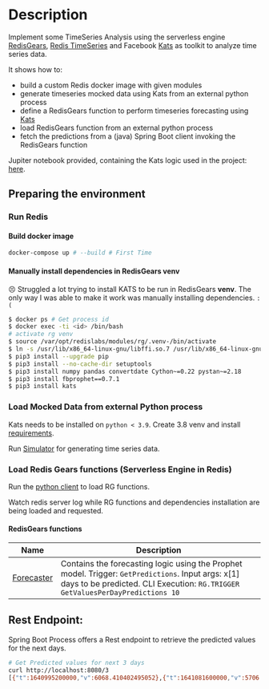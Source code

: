 # Description
Implement some TimeSeries Analysis using the serverless engine [RedisGears](https://redisgears.io/), [Redis TimeSeries](https://redis.io/docs/stack/timeseries/)  and 
Facebook [Kats](https://github.com/facebookresearch/Kats) as toolkit to analyze time series data. 

It shows how to: 
* build a custom Redis docker image with given modules
* generate timeseries mocked data using Kats from an external python process
* define a RedisGears function to perform timeseries forecasting using [Kats](https://github.com/facebookresearch/Kats)
* load RedisGears function from an external python process
* fetch the predictions from a (java) Spring Boot client invoking the RedisGears function

Jupiter notebook provided, containing the Kats logic used in the project: [here](ipynb/kats_101.ipynb). 

## Preparing the environment

### Run Redis 
#### Build docker image
```bash
docker-compose up # --build # First Time
```
#### Manually install dependencies in RedisGears venv
:persevere: Struggled a lot trying to install KATS to be run in RedisGears **venv**. 
The only way I was able to make it work was manually installing dependencies. `:(`

```bash
$ docker ps # Get process id
$ docker exec -ti <id> /bin/bash
# activate rg venv
$ source /var/opt/redislabs/modules/rg/.venv-/bin/activate
$ ln -s /usr/lib/x86_64-linux-gnu/libffi.so.7 /usr/lib/x86_64-linux-gnu/libffi.so.6
$ pip3 install --upgrade pip
$ pip3 install --no-cache-dir setuptools
$ pip3 install numpy pandas convertdate Cython~=0.22 pystan~=2.18
$ pip3 install fbprophet==0.7.1
$ pip3 install kats
```

### Load Mocked Data from external Python process
Kats needs to be installed on `python < 3.9`. Create 3.8 venv and install [requirements](python/requirements.txt).

Run [Simulator](python/ts-generator.py) for generating time series data.

### Load Redis Gears functions (Serverless Engine in Redis) 
Run the [python client](python/loader-rgs.py) to load RG functions. 

Watch redis server log while RG functions and dependencies installation are being loaded and requested. 

#### RedisGears functions

| Name                                    | Description                                                                                                                                                                         |
|-----------------------------------------|-------------------------------------------------------------------------------------------------------------------------------------------------------------------------------------|
| [Forecaster](python/rg-forecasting.py)  | Contains the forecasting logic using the Prophet model. Trigger: `GetPredictions`. Input args: x[1] days to be predicted. CLI Execution: `RG.TRIGGER GetValuesPerDayPredictions 10` |

## Rest Endpoint: 

Spring Boot Process offers a Rest endpoint to retrieve the predicted values for the next days.

```bash
# Get Predicted values for next 3 days
curl http://localhost:8080/3
[{"t":1640995200000,"v":6068.410402495052},{"t":1641081600000,"v":5706.191453574134},{"t":1641168000000,"v":5617.7999465757375}]
```
